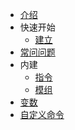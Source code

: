 * [介绍](/zh-cn/)
* 快速开始
  * [建立](/zh-cn/setup.md)
* [常问问题](/zh-cn/faq.md)
* 内建
  * [指令](/zh-cn/builtins/commands.md)
  * [模组](/zh-cn/builtins/modules.md)
* [变数](/zh-cn/variables.md)
* [自定义命令](/zh-cn/custom-commands.md)